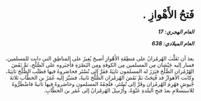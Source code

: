 <h1 dir="rtl">فَتحُ الأَهْوازِ .</h1>

<h5 dir="rtl">العام الهجري:  17

العام الميلادي: 638

</h5>

<p dir="rtl">بعدَ أن تَغَلَّبَ الهُرمُزانُ على مَنطِقَةِ الأَهْوازِ أصبحَ يُغِيرُ على المناطِقِ التي دانت للمسلمين، فسار إليه جَيْشان مِن المسلمين مِن الكوفةِ ومِن البَصْرَةِ فأَجبَروه على الصُّلْحِ، ثمَّ نَقَضَ الهُرْمُزان الصُّلْحَ فبَرَزَ له المسلمون ثانِيَةً ففَرَّ إلى تُسْتَر فحاصَروهُ فيها فطلَب الصُّلْحَ ثانِيَةً، وكانت الأهوازُ قد فُتِحَتْ ثمَّ نَقَضَ الهُرمُزان الصُّلْحَ ثانيةً، فسَيَّرَ إليه عُمَرُ بن الخطَّاب ثلاثةَ جُيوشٍ فهُزِمَ الهُرمُزان وفَرَّ إلى تُسْتَر، فلَحِقَهُ المسلمون وحاصَروهُ فيها ثانيةً فاضْطَرُّوهُ للاستسلامِ بعدَ فتحِ البلدةِ عَنْوَةً، وأُرْسِلَ الهُرمُزانُ إلى عُمَر بن الخطَّابِ.</p></br>
